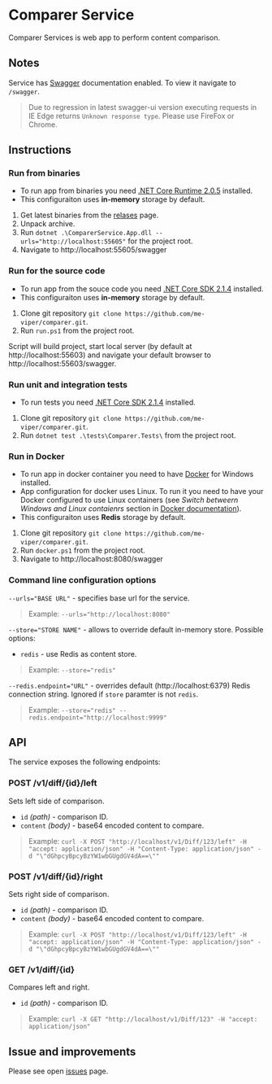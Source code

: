 # Comparer Service
Comparer Services is web app to perform content comparison.
## Notes
Service has [Swagger](https://swagger.io/) documentation enabled. To view it navigate to `/swagger`.
> Due to regression in latest swagger-ui version executing requests in IE Edge returns `Unknown response type`. Please use FireFox or Chrome.

## Instructions
### Run from binaries
* To run app from binaries you need [.NET Core Runtime 2.0.5](https://www.microsoft.com/net/download/Windows/run) installed.
* This configuraiton uses **in-memory** storage by default.

1. Get latest binaries from the [relases](https://github.com/me-viper/comparer/releases) page.
2. Unpack archive.
3. Run `dotnet .\ComparerService.App.dll --urls="http://localhost:55605"` for the project root.
4. Navigate to http://localhost:55605/swagger

### Run for the source code
* To run app from the souce code you need [.NET Core SDK 2.1.4](https://www.microsoft.com/net/download/windows) installed.
* This configuraiton uses **in-memory** storage by default.

1. Clone git repository `git clone https://github.com/me-viper/comparer.git`.
2. Run `run.ps1` from the project root.

Script will build project, start local server (by default at http://localhost:55603) and navigate your default browser to http://localhost:55603/swagger.

### Run unit and integration tests
* To run tests you need [.NET Core SDK 2.1.4](https://www.microsoft.com/net/download/windows) installed.
1. Clone git repository `git clone https://github.com/me-viper/comparer.git`.
2. Run `dotnet test .\tests\Comparer.Tests\` from the project root.

### Run in Docker
* To run app in docker container you need to have [Docker](https://store.docker.com/editions/community/docker-ce-desktop-windows) for Windows installed.
* App configuration for docker uses Linux. To run it you need to have your Docker configured to use Linux containers 
(see *Switch betweern Windows and Linux contaienrs* section in [Docker documentation](https://docs.docker.com/docker-for-windows/#switch-between-windows-and-linux-containers)).
* This configuraiton uses **Redis** storage by default.

1. Clone git repository `git clone https://github.com/me-viper/comparer.git`.
2. Run `docker.ps1` from the project root.
3. Navigate to http://localhost:8080/swagger

### Command line configuration options
`--urls="BASE URL"` - specifies base url for the service.
> Example: `--urls="http://localhost:8080"`

`--store="STORE NAME"` - allows to override default in-memory store. Possible options:
* `redis` - use Redis as content store.
> Example: `--store="redis"`

`--redis.endpoint="URL"` - overrides default (http://localhost:6379) Redis connection string. Ignored if `store` paramter is not `redis`.
> Example: `--store="redis" --redis.endpoint="http://localhost:9999"`

## API
The service exposes the following endpoints:
### POST /v1/diff/{id}/left
Sets left side of comparison.
* `id` *(path)* - comparison ID.
* `content` *(body)* - base64 encoded content to compare.
> Example: `curl -X POST "http://localhost/v1/Diff/123/left" -H "accept: application/json" -H "Content-Type: application/json" -d "\"dGhpcyBpcyBzYW1wbGUgdGV4dA==\""`
### POST /v1/diff/{id}/right
Sets right side of comparison.
* `id` *(path)* - comparison ID.
* `content` *(body)* - base64 encoded content to compare.
> Example: `curl -X POST "http://localhost/v1/Diff/123/left" -H "accept: application/json" -H "Content-Type: application/json" -d "\"dGhpcyBpcyBzYW1wbGUgdGV4dA==\""`
### GET /v1/diff/{id}
Compares left and right.
* `id` *(path)* - comparison ID.
> Example: `curl -X GET "http://localhost/v1/Diff/123" -H "accept: application/json"`

## Issue and improvements
Please see open [issues](https://github.com/me-viper/comparer/issues) page.